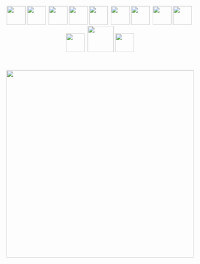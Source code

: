 <p align="center">
  <img src="https://user-images.githubusercontent.com/74038190/212257454-16e3712e-945a-4ca2-b238-408ad0bf87e6.gif" width="50">
     <img src="https://img.icons8.com/?size=100&id=40669&format=png&color=000000" width="50">&nbsp;
<img src="https://user-images.githubusercontent.com/74038190/212257467-871d32b7-e401-42e8-a166-fcfd7baa4c6b.gif" width="50">
  <img src="https://user-images.githubusercontent.com/74038190/212257460-738ff738-247f-4445-a718-cdd0ca76e2db.gif" width="50">
    <img src="https://icon.icepanel.io/Technology/svg/Tailwind-CSS.svg" width="50">&nbsp;
  <img src="https://user-images.githubusercontent.com/74038190/212257468-1e9a91f1-b626-4baa-b15d-5c385dfa7ed2.gif" width="50">
  <img src="https://media.giphy.com/media/Sr8xDpMwVKOHUWDVRD/giphy.gif" width="50">&nbsp;
  <img src="https://github.com/Anmol-Baranwal/Cool-GIFs-For-GitHub/assets/74038190/3c16d4f2-b757-4c70-8f42-43d5dddd2c36" width="50">
  <img src="https://media.giphy.com/media/kH1DBkPNyZPOk0BxrM/giphy.gif" width="50">&nbsp;
  <img src="https://media.giphy.com/media/IdyAQJVN2kVPNUrojM/giphy.gif" width="50">&nbsp;
  <img src="https://github.com/Anmol-Baranwal/Cool-GIFs-For-GitHub/assets/74038190/398b19b1-9aae-4c1f-8bc0-d172a2c08d68" width="70">
<img src="https://cdn.jsdelivr.net/gh/devicons/devicon@latest/icons/appwrite/appwrite-original.svg" width="50" >

</p>
<br>
<p align="center">
<img src="https://user-images.githubusercontent.com/74038190/225813708-98b745f2-7d22-48cf-9150-083f1b00d6c9.gif" width="500">  
</p>



